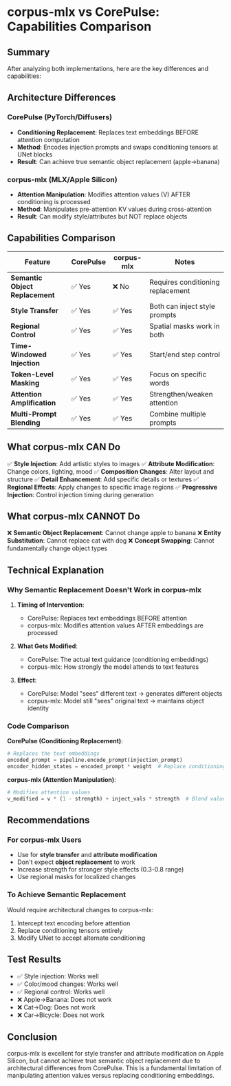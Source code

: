 # corpus-mlx vs CorePulse: Capabilities Comparison

## Summary
After analyzing both implementations, here are the key differences and capabilities:

## Architecture Differences

### CorePulse (PyTorch/Diffusers)
- **Conditioning Replacement**: Replaces text embeddings BEFORE attention computation
- **Method**: Encodes injection prompts and swaps conditioning tensors at UNet blocks
- **Result**: Can achieve true semantic object replacement (apple→banana)

### corpus-mlx (MLX/Apple Silicon)
- **Attention Manipulation**: Modifies attention values (V) AFTER conditioning is processed
- **Method**: Manipulates pre-attention KV values during cross-attention
- **Result**: Can modify style/attributes but NOT replace objects

## Capabilities Comparison

| Feature | CorePulse | corpus-mlx | Notes |
|---------|-----------|------------|-------|
| **Semantic Object Replacement** | ✅ Yes | ❌ No | Requires conditioning replacement |
| **Style Transfer** | ✅ Yes | ✅ Yes | Both can inject style prompts |
| **Regional Control** | ✅ Yes | ✅ Yes | Spatial masks work in both |
| **Time-Windowed Injection** | ✅ Yes | ✅ Yes | Start/end step control |
| **Token-Level Masking** | ✅ Yes | ✅ Yes | Focus on specific words |
| **Attention Amplification** | ✅ Yes | ✅ Yes | Strengthen/weaken attention |
| **Multi-Prompt Blending** | ✅ Yes | ✅ Yes | Combine multiple prompts |

## What corpus-mlx CAN Do
✅ **Style Injection**: Add artistic styles to images
✅ **Attribute Modification**: Change colors, lighting, mood
✅ **Composition Changes**: Alter layout and structure
✅ **Detail Enhancement**: Add specific details or textures
✅ **Regional Effects**: Apply changes to specific image regions
✅ **Progressive Injection**: Control injection timing during generation

## What corpus-mlx CANNOT Do
❌ **Semantic Object Replacement**: Cannot change apple to banana
❌ **Entity Substitution**: Cannot replace cat with dog
❌ **Concept Swapping**: Cannot fundamentally change object types

## Technical Explanation

### Why Semantic Replacement Doesn't Work in corpus-mlx

1. **Timing of Intervention**:
   - CorePulse: Replaces text embeddings BEFORE attention
   - corpus-mlx: Modifies attention values AFTER embeddings are processed

2. **What Gets Modified**:
   - CorePulse: The actual text guidance (conditioning embeddings)
   - corpus-mlx: How strongly the model attends to text features

3. **Effect**:
   - CorePulse: Model "sees" different text → generates different objects
   - corpus-mlx: Model still "sees" original text → maintains object identity

### Code Comparison

**CorePulse (Conditioning Replacement)**:
```python
# Replaces the text embeddings
encoded_prompt = pipeline.encode_prompt(injection_prompt)
encoder_hidden_states = encoded_prompt * weight  # Replace conditioning
```

**corpus-mlx (Attention Manipulation)**:
```python
# Modifies attention values
v_modified = v * (1 - strength) + inject_vals * strength  # Blend values
```

## Recommendations

### For corpus-mlx Users
- Use for **style transfer** and **attribute modification**
- Don't expect **object replacement** to work
- Increase strength for stronger style effects (0.3-0.8 range)
- Use regional masks for localized changes

### To Achieve Semantic Replacement
Would require architectural changes to corpus-mlx:
1. Intercept text encoding before attention
2. Replace conditioning tensors entirely
3. Modify UNet to accept alternate conditioning

## Test Results
- ✅ Style injection: Works well
- ✅ Color/mood changes: Works well  
- ✅ Regional control: Works well
- ❌ Apple→Banana: Does not work
- ❌ Cat→Dog: Does not work
- ❌ Car→Bicycle: Does not work

## Conclusion
corpus-mlx is excellent for style transfer and attribute modification on Apple Silicon, but cannot achieve true semantic object replacement due to architectural differences from CorePulse. This is a fundamental limitation of manipulating attention values versus replacing conditioning embeddings.